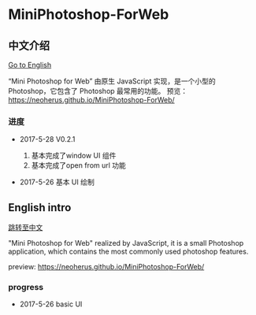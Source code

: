 # MiniPhotoshop-ForWeb

## 中文介绍
[Go to English](#english-intro)

“Mini Photoshop for Web” 由原生 JavaScript 实现，是一个小型的 Photoshop，它包含了 Photoshop 最常用的功能。
预览：https://neoherus.github.io/MiniPhotoshop-ForWeb/

### 进度
* 2017-5-28 V0.2.1
  1. 基本完成了window UI 组件
  2. 基本完成了open from url 功能

* 2017-5-26 基本 UI 绘制

## English intro
[跳转至中文](#中文介绍)

"Mini Photoshop for Web" realized by JavaScript, it is a small Photoshop application, which contains the most commonly used photoshop features.

preview: https://neoherus.github.io/MiniPhotoshop-ForWeb/


### progress
* 2017-5-26 basic UI
